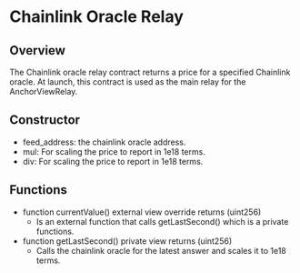 # Chainlink Oracle Relay

## Overview
The Chainlink oracle relay contract returns a price for a specified Chainlink oracle. At launch, this contract is used as the main relay for the AnchorViewRelay. 

## Constructor
* feed_address: the chainlink oracle address.
* mul: For scaling the price to report in 1e18 terms.
* div: For scaling the price to report in 1e18 terms.

## Functions
* function currentValue() external view override returns (uint256)
    * Is an external function that calls getLastSecond() which is a private functions.
* function getLastSecond() private view returns (uint256)
    * Calls the chainlink oracle for the latest answer and scales it to 1e18 terms.


